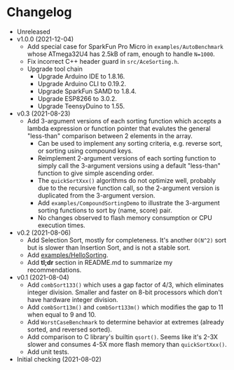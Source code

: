 # Changelog

* Unreleased
* v1.0.0 (2021-12-04)
    * Add special case for SparkFun Pro Micro in `examples/AutoBenchmark` whose
      ATmega32U4 has 2.5kB of ram, enough to handle `N=1000`.
    * Fix incorrect C++ header guard in `src/AceSorting.h`.
    * Upgrade tool chain
        * Upgrade Arduino IDE to 1.8.16.
        * Upgrade Arduino CLI to 0.19.2.
        * Upgrade SparkFun SAMD to 1.8.4.
        * Upgrade ESP8266 to 3.0.2.
        * Upgrade TeensyDuino to 1.55.
* v0.3 (2021-08-23)
    * Add 3-argument versions of each sorting function which accepts a lambda
      expression or function pointer that evalutes the general "less-than"
      comparison between 2 elements in the array.
        * Can be used to implement any sorting criteria, e.g. reverse sort, or
          sorting using compound keys.
        * Reimplement 2-argument versions of each sorting function to simply
          call the 3-argument versions using a default "less-than" function
          to give simple ascending order.
        * The `quickSortXxx()` algorithms do not optimize well, probably due
          to the recursive function call, so the 2-argument version is
          duplicated from the 3-argument version.
        * Add `examples/CompoundSortingDemo` to illustrate the 3-argument
          sorting functions to sort by (name, score) pair.
        * No changes observed to flash memory consumption or CPU execution
          times.
* v0.2 (2021-08-06)
    * Add Selection Sort, mostly for completeness. It's another `O(N^2)` sort
      but is slower than Insertion Sort, and is not a stable sort.
    * Add [examples/HelloSorting](examples/HelloSorting).
    * Add **tl;dr** section in README.md to summarize my recommendations.
* v0.1 (2021-08-04)
    * Add `combSort133()` which uses a gap factor of 4/3, which eliminates
      integer division. Smaller and faster on 8-bit processors which don't have
      hardware integer division.
    * Add `combSort13m()` and `combSort133m()` which modifies the gap to 11 when
      equal to 9 and 10.
    * Add `WorstCaseBenchmark` to determine behavior at extremes (already
      sorted, and reversed sorted).
    * Add comparison to C library's builtin `qsort()`. Seems like it's 2-3X
      slower and consumes 4-5X more flash memory than `quickSortXxx()`.
    * Add unit tests.
* Initial checking (2021-08-02)
